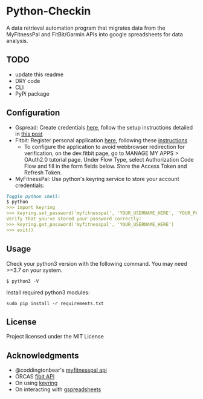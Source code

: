 # Python-Checkin
A data retrieval automation program that migrates data from the MyFitnessPal and FitBit/Garmin APIs into google spreadsheets for data analysis.

## TODO
 * update this readme
 * DRY code
 * CLI
 * PyPi package

## Configuration
* Gspread: Create credentials [here](https://gspread.readthedocs.io/en/latest/oauth2.html), follow the setup instructions detailed in [this post](https://www.twilio.com/blog/2017/02/an-easy-way-to-read-and-write-to-a-google-spreadsheet-in-python.html)
* Fitbit: Register personal application [here](https://dev.fitbit.com/apps/new), following these [instructions](https://towardsdatascience.com/collect-your-own-fitbit-data-with-python-ff145fa10873)
    * To configure the application to avoid webbrowser redirection for verification,  on the dev.fitbit page, go to MANAGE MY APPS > OAuth2.0 tutorial page. Under Flow Type, select Authorization Code Flow and fill in the form fields below. Store the Access Token and Refresh Token.
* MyFitnessPal: Use python's keyring service to store  your account credentials:
```md
Toggle python shell:
$ python 
>>> import keyring
>>> keyring.set_password('myfitnesspal', 'YOUR_USERNAME_HERE', 'YOUR_PASSWORD_HERE')
Verify that you've stored your password correctly:
>>> keyring.get_password('myfitnesspal', 'YOUR_USERNAME_HERE') 
>>> exit()
```
## Usage
Check your python3 version with the following command. You may need >=3.7 on your system.
```angular2
$ python3 -V
```
Install required python3 modules:
```angular2
sudo pip install -r requirements.txt
```
## License
Project licensed under the MIT License

## Acknowledgments
* @coddingtonbear's [myfitnesspal api](https://github.com/coddingtonbear/python-myfitnesspal.git)
* ORCAS [fibit API](https://github.com/orcasgit/python-fitbit)
* On using [keyring](https://alexwlchan.net/2016/11/you-should-use-keyring/)
* On interacting with [gspreadsheets](https://www.twilio.com/blog/2017/02/an-easy-way-to-read-and-write-to-a-google-spreadsheet-in-python.html)

